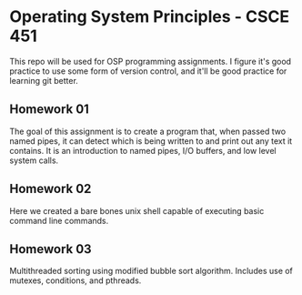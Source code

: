 Operating System Principles - CSCE 451
======================================

This repo will be used for OSP programming assignments. I figure it's good practice to use some form of version control, and it'll be good practice for learning git better.

Homework 01
-----------

The goal of this assignment is to create a program that, when passed two named pipes, it can detect which is being written to and print out any text it contains. It is an introduction to named pipes, I/O buffers, and low level system calls.

Homework 02
-----------

Here we created a bare bones unix shell capable of executing basic command line commands.

Homework 03
-----------

Multithreaded sorting using modified bubble sort algorithm. Includes use of mutexes, conditions, and pthreads.
